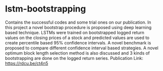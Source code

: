 # lstm-bootstrapping
Contains the successful codes and some trial ones on our publication. In this project a novel bootstrap procedure is proposed using deep learning based technique. 
LSTMs were trained on bootstrapped logged return values on the closing prices of a stock and predicted values are used to create percentile based 95% confidence intervals. 
A novel benchmark is proposed to compare different confidence interval based strategies.
A novel optimum block length selection method is also discussed and 3 kinds of bootstrapping are done on the logged return series.
Publication Link: https://rdcu.be/ct4n5
